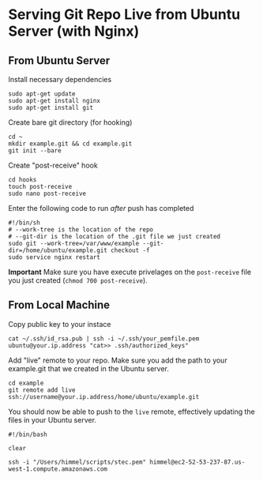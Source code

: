 # Serving Git Repo Live from Ubuntu Server (with Nginx)

## From Ubuntu Server

Install necessary dependencies
```
sudo apt-get update
sudo apt-get install nginx
sudo apt-get install git
```

Create bare git directory (for hooking)
```
cd ~
mkdir example.git && cd example.git
git init --bare
```

Create "post-receive" hook
```
cd hooks
touch post-receive
sudo nano post-receive
```

Enter the following code to run *after* push has completed
```
#!/bin/sh
# --work-tree is the location of the repo
# --git-dir is the location of the .git file we just created
sudo git --work-tree=/var/www/example --git-dir=/home/ubuntu/example.git checkout -f
sudo service nginx restart
```

**Important**
Make sure you have execute privelages on the `post-receive` file you just created (`chmod 700 post-receive`).

## From Local Machine

Copy public key to your instace
```
cat ~/.ssh/id_rsa.pub | ssh -i ~/.ssh/your_pemfile.pem ubuntu@your.ip.address "cat>> .ssh/authorized_keys"
```

Add "live" remote to your repo. Make sure you add the path to your example.git that we created in the Ubuntu server.
```
cd example
git remote add live ssh://username@your.ip.address/home/ubuntu/example.git
```

You should now be able to push to the `live` remote, effectively updating the files in your Ubuntu server.


```
#!/bin/bash

clear

ssh -i "/Users/himmel/scripts/stec.pem" himmel@ec2-52-53-237-87.us-west-1.compute.amazonaws.com
```